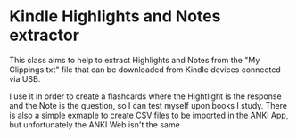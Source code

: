 # Kindle Highlights and Notes extractor
This class aims to help to extract Highlights and Notes from the "My Clippings.txt" file that can be downloaded from Kindle devices connected via USB.

I use it in order to create a flashcards where the Hightlight is the response and the Note is the question, so I can test myself upon books I study.
There is also a simple exmaple to create CSV files to be imported in the ANKI App, but unfortunately the ANKI Web isn't the same

